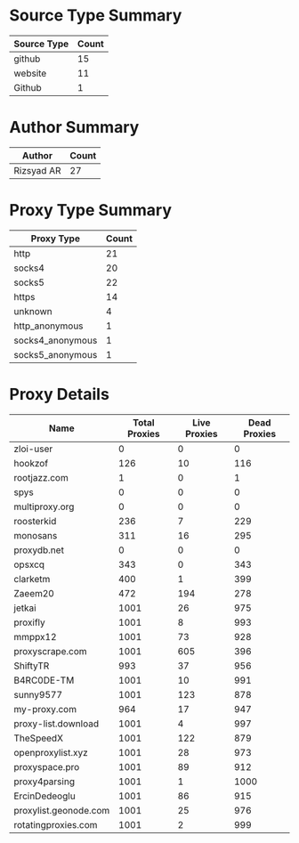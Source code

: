 # Source Type Summary

| Source Type | Count |
|-------------|-------|
| github | 15 |
| website | 11 |
| Github | 1 |


# Author Summary

| Author | Count |
|--------|-------|
| Rizsyad AR | 27 |


# Proxy Type Summary

| Proxy Type | Count |
|------------|-------|
| http | 21 |
| socks4 | 20 |
| socks5 | 22 |
| https | 14 |
| unknown | 4 |
| http_anonymous | 1 |
| socks4_anonymous | 1 |
| socks5_anonymous | 1 |


# Proxy Details

| Name | Total Proxies | Live Proxies | Dead Proxies |
|------|---------------|--------------|---------------|
| zloi-user | 0 | 0 | 0 |
| hookzof | 126 | 10 | 116 |
| rootjazz.com | 1 | 0 | 1 |
| spys | 0 | 0 | 0 |
| multiproxy.org | 0 | 0 | 0 |
| roosterkid | 236 | 7 | 229 |
| monosans | 311 | 16 | 295 |
| proxydb.net | 0 | 0 | 0 |
| opsxcq | 343 | 0 | 343 |
| clarketm | 400 | 1 | 399 |
| Zaeem20 | 472 | 194 | 278 |
| jetkai | 1001 | 26 | 975 |
| proxifly | 1001 | 8 | 993 |
| mmppx12 | 1001 | 73 | 928 |
| proxyscrape.com | 1001 | 605 | 396 |
| ShiftyTR | 993 | 37 | 956 |
| B4RC0DE-TM | 1001 | 10 | 991 |
| sunny9577 | 1001 | 123 | 878 |
| my-proxy.com | 964 | 17 | 947 |
| proxy-list.download | 1001 | 4 | 997 |
| TheSpeedX | 1001 | 122 | 879 |
| openproxylist.xyz | 1001 | 28 | 973 |
| proxyspace.pro | 1001 | 89 | 912 |
| proxy4parsing | 1001 | 1 | 1000 |
| ErcinDedeoglu | 1001 | 86 | 915 |
| proxylist.geonode.com | 1001 | 25 | 976 |
| rotatingproxies.com | 1001 | 2 | 999 |
